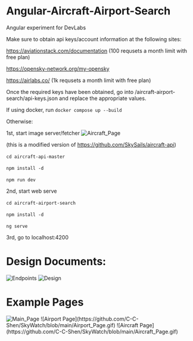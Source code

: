 # Angular-Aircraft-Airport-Search
Angular experiment for DevLabs

Make sure to obtain api keys/account information at the following sites:

https://aviationstack.com/documentation (100 requsets a month limit with free plan)

https://opensky-network.org/my-opensky

https://airlabs.co/ (1k requsets a month limit with free plan)


Once the required keys have been obtained, go into /aircraft-airport-search/api-keys.json and replace the appropriate values.

If using docker, run `docker compose up --build`

Otherwise:

1st, start image server/fetcher
![Aircraft_Page](https://github.com/user-attachments/assets/6d29f7d5-9731-434e-b29b-c4b4a9f2c617)

(this is a modified version of https://github.com/SkySails/aircraft-api)

`cd aircraft-api-master`

`npm install -d`

`npm run dev`

2nd, start web serve

`cd aircraft-airport-search`

`npm install -d`

`ng serve`

3rd, go to localhost:4200

# Design Documents:
<img width="356" height="287" alt="Endpoints" src="https://github.com/user-attachments/assets/97b7aa7f-604d-438d-af87-745e147025a4" />
<img width="468" height="307" alt="Design" src="https://github.com/user-attachments/assets/bad192d0-551d-4e46-892b-7367ab98010c" />

# Example Pages
<img width="468" height="224" alt="Main_Page" src="https://github.com/user-attachments/assets/3b1cfc83-ee18-4a32-b4f5-6ac143e0c5a0" />
![Airport Page](https://github.com/C-C-Shen/SkyWatch/blob/main/Airport_Page.gif)
![Aircraft Page](https://github.com/C-C-Shen/SkyWatch/blob/main/Aircraft_Page.gif)

